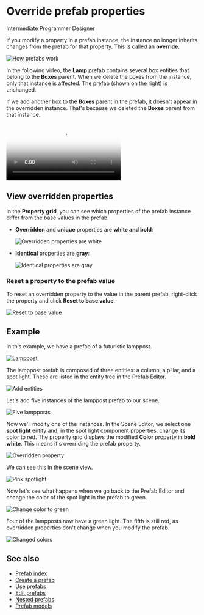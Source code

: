 # Override prefab properties

<span class="label label-doc-level">Intermediate</span>
<span class="label label-doc-audience">Programmer</span>
<span class="label label-doc-audience">Designer</span>

If you modify a property in a prefab instance, the instance no longer inherits changes from the prefab for that property. This is called an **override**. 

![How prefabs work](media/create-manage-prefabs-how-prefabs-work.png)

In the following video, the **Lamp** prefab contains several box entities that belong to the **Boxes** parent. When we delete the boxes from the instance, only that instance is affected. The prefab (shown on the right) is unchanged.

If we add another box to the **Boxes** parent in the prefab, it doesn't appear in the overridden instance. That's because we deleted the **Boxes** parent from that instance.

<p>
<video autoplay loop class="responsive-video" poster="media/delete-boxes-from-prefab-instance.jpg">
   <source src="media/delete-boxes-from-prefab-instance.mp4" type="video/mp4">
</video>
</p>

## View overridden properties

In the **Property grid**, you can see which properties of the prefab instance differ from the base values in the prefab.

* **Overridden** and **unique** properties are **white and bold**:

    ![Overridden properties are white](media/use-prefabs-overriden-properties-appear-white.png)

* **Identical** properties are **gray**:

    ![Identical properties are gray](media/use-prefabs-identical-properties-appear-gray.png)

### Reset a property to the prefab value

To reset an overridden property to the value in the parent prefab, right-click the property and click **Reset to base value**.

![Reset to base value](media/use-prefabs-reset-property-to-base-value.png)

## Example

In this example, we have a prefab of a futuristic lamppost.

![Lamppost](media/lamppost-prefab.jpg)

The lamppost prefab is composed of three entities: a column, a pillar, and a spot light. These are listed in the entity tree in the Prefab Editor.

![Add entities](media/lamppost-prefab-entities.png)

Let's add five instances of the lamppost prefab to our scene.

![Five lampposts](media/lamppost-prefab-instances.jpg)

Now we'll modify one of the instances. In the Scene Editor, we select one **spot light** entity and, in the spot light component properties, change its color to red. The property grid displays the modified **Color** property in **bold white**. This means it's overriding the prefab property.

![Overridden property](media/override-prefab-property.png)

We can see this in the scene view.

![Pink spotlight](media/pink-lamppost-prefab.jpg)

Now let's see what happens when we go back to the Prefab Editor and change the color of the spot light in the prefab to green.

![Change color to green](media/change-prefab-color-to-green.png)

Four of the lampposts now have a green light. The fifth is still red, as overridden properties don't change when you modify the prefab.

![Changed colors](media/lamppost-prefab-instances-with-override.jpg)

## See also

* [Prefab index](index.md)
* [Create a prefab](create-a-prefab.md)
* [Use prefabs](index.md)
* [Edit prefabs](edit-prefabs.md)
* [Nested prefabs](nested-prefabs.md)
* [Prefab models](prefab-models.md)